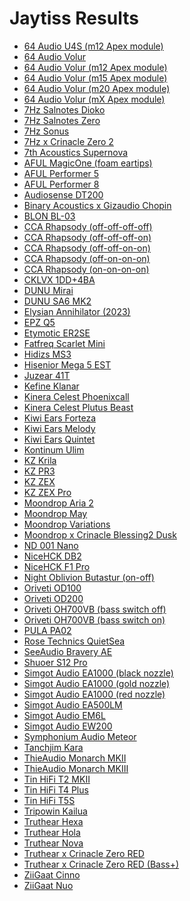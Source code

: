 # Jaytiss Results

- [64 Audio U4S (m12 Apex module)](./in-ear/64%20Audio%20U4S%20(m12%20Apex%20module))
- [64 Audio Volur](./in-ear/64%20Audio%20Volur)
- [64 Audio Volur (m12 Apex module)](./in-ear/64%20Audio%20Volur%20(m12%20Apex%20module))
- [64 Audio Volur (m15 Apex module)](./in-ear/64%20Audio%20Volur%20(m15%20Apex%20module))
- [64 Audio Volur (m20 Apex module)](./in-ear/64%20Audio%20Volur%20(m20%20Apex%20module))
- [64 Audio Volur (mX Apex module)](./in-ear/64%20Audio%20Volur%20(mX%20Apex%20module))
- [7Hz Salnotes Dioko](./in-ear/7Hz%20Salnotes%20Dioko)
- [7Hz Salnotes Zero](./in-ear/7Hz%20Salnotes%20Zero)
- [7Hz Sonus](./in-ear/7Hz%20Sonus)
- [7Hz x Crinacle Zero 2](./in-ear/7Hz%20x%20Crinacle%20Zero%202)
- [7th Acoustics Supernova](./in-ear/7th%20Acoustics%20Supernova)
- [AFUL MagicOne (foam eartips)](./in-ear/AFUL%20MagicOne%20(foam%20eartips))
- [AFUL Performer 5](./in-ear/AFUL%20Performer%205)
- [AFUL Performer 8](./in-ear/AFUL%20Performer%208)
- [Audiosense DT200](./in-ear/Audiosense%20DT200)
- [Binary Acoustics x Gizaudio Chopin](./in-ear/Binary%20Acoustics%20x%20Gizaudio%20Chopin)
- [BLON BL-03](./in-ear/BLON%20BL-03)
- [CCA Rhapsody (off-off-off-off)](./in-ear/CCA%20Rhapsody%20(off-off-off-off))
- [CCA Rhapsody (off-off-off-on)](./in-ear/CCA%20Rhapsody%20(off-off-off-on))
- [CCA Rhapsody (off-off-on-on)](./in-ear/CCA%20Rhapsody%20(off-off-on-on))
- [CCA Rhapsody (off-on-on-on)](./in-ear/CCA%20Rhapsody%20(off-on-on-on))
- [CCA Rhapsody (on-on-on-on)](./in-ear/CCA%20Rhapsody%20(on-on-on-on))
- [CKLVX 1DD+4BA](./in-ear/CKLVX%201DD+4BA)
- [DUNU Mirai](./in-ear/DUNU%20Mirai)
- [DUNU SA6 MK2](./in-ear/DUNU%20SA6%20MK2)
- [Elysian Annihilator (2023)](./in-ear/Elysian%20Annihilator%20(2023))
- [EPZ Q5](./in-ear/EPZ%20Q5)
- [Etymotic ER2SE](./in-ear/Etymotic%20ER2SE)
- [Fatfreq Scarlet Mini](./in-ear/Fatfreq%20Scarlet%20Mini)
- [Hidizs MS3](./in-ear/Hidizs%20MS3)
- [Hisenior Mega 5 EST](./in-ear/Hisenior%20Mega%205%20EST)
- [Juzear 41T](./in-ear/Juzear%2041T)
- [Kefine Klanar](./in-ear/Kefine%20Klanar)
- [Kinera Celest Phoenixcall](./in-ear/Kinera%20Celest%20Phoenixcall)
- [Kinera Celest Plutus Beast](./in-ear/Kinera%20Celest%20Plutus%20Beast)
- [Kiwi Ears Forteza](./in-ear/Kiwi%20Ears%20Forteza)
- [Kiwi Ears Melody](./in-ear/Kiwi%20Ears%20Melody)
- [Kiwi Ears Quintet](./in-ear/Kiwi%20Ears%20Quintet)
- [Kontinum Ulim](./in-ear/Kontinum%20Ulim)
- [KZ Krila](./in-ear/KZ%20Krila)
- [KZ PR3](./in-ear/KZ%20PR3)
- [KZ ZEX](./in-ear/KZ%20ZEX)
- [KZ ZEX Pro](./in-ear/KZ%20ZEX%20Pro)
- [Moondrop Aria 2](./in-ear/Moondrop%20Aria%202)
- [Moondrop May](./in-ear/Moondrop%20May)
- [Moondrop Variations](./in-ear/Moondrop%20Variations)
- [Moondrop x Crinacle Blessing2 Dusk](./in-ear/Moondrop%20x%20Crinacle%20Blessing2%20Dusk)
- [ND 001 Nano](./in-ear/ND%20001%20Nano)
- [NiceHCK DB2](./in-ear/NiceHCK%20DB2)
- [NiceHCK F1 Pro](./in-ear/NiceHCK%20F1%20Pro)
- [Night Oblivion Butastur (on-off)](./in-ear/Night%20Oblivion%20Butastur%20(on-off))
- [Oriveti OD100](./in-ear/Oriveti%20OD100)
- [Oriveti OD200](./in-ear/Oriveti%20OD200)
- [Oriveti OH700VB (bass switch off)](./in-ear/Oriveti%20OH700VB%20(bass%20switch%20off))
- [Oriveti OH700VB (bass switch on)](./in-ear/Oriveti%20OH700VB%20(bass%20switch%20on))
- [PULA PA02](./in-ear/PULA%20PA02)
- [Rose Technics QuietSea](./in-ear/Rose%20Technics%20QuietSea)
- [SeeAudio Bravery AE](./in-ear/SeeAudio%20Bravery%20AE)
- [Shuoer S12 Pro](./in-ear/Shuoer%20S12%20Pro)
- [Simgot Audio EA1000 (black nozzle)](./in-ear/Simgot%20Audio%20EA1000%20(black%20nozzle))
- [Simgot Audio EA1000 (gold nozzle)](./in-ear/Simgot%20Audio%20EA1000%20(gold%20nozzle))
- [Simgot Audio EA1000 (red nozzle)](./in-ear/Simgot%20Audio%20EA1000%20(red%20nozzle))
- [Simgot Audio EA500LM](./in-ear/Simgot%20Audio%20EA500LM)
- [Simgot Audio EM6L](./in-ear/Simgot%20Audio%20EM6L)
- [Simgot Audio EW200](./in-ear/Simgot%20Audio%20EW200)
- [Symphonium Audio Meteor](./in-ear/Symphonium%20Audio%20Meteor)
- [Tanchjim Kara](./in-ear/Tanchjim%20Kara)
- [ThieAudio Monarch MKII](./in-ear/ThieAudio%20Monarch%20MKII)
- [ThieAudio Monarch MKIII](./in-ear/ThieAudio%20Monarch%20MKIII)
- [Tin HiFi T2 MKII](./in-ear/Tin%20HiFi%20T2%20MKII)
- [Tin HiFi T4 Plus](./in-ear/Tin%20HiFi%20T4%20Plus)
- [Tin HiFi T5S](./in-ear/Tin%20HiFi%20T5S)
- [Tripowin Kailua](./in-ear/Tripowin%20Kailua)
- [Truthear Hexa](./in-ear/Truthear%20Hexa)
- [Truthear Hola](./in-ear/Truthear%20Hola)
- [Truthear Nova](./in-ear/Truthear%20Nova)
- [Truthear x Crinacle Zero RED](./in-ear/Truthear%20x%20Crinacle%20Zero%20RED)
- [Truthear x Crinacle Zero RED (Bass+)](./in-ear/Truthear%20x%20Crinacle%20Zero%20RED%20(Bass+))
- [ZiiGaat Cinno](./in-ear/ZiiGaat%20Cinno)
- [ZiiGaat Nuo](./in-ear/ZiiGaat%20Nuo)

